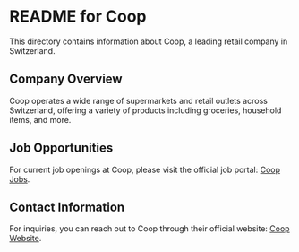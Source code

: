 # README for Coop

This directory contains information about Coop, a leading retail company in Switzerland. 

## Company Overview

Coop operates a wide range of supermarkets and retail outlets across Switzerland, offering a variety of products including groceries, household items, and more. 

## Job Opportunities

For current job openings at Coop, please visit the official job portal: [Coop Jobs](https://jobs.coopjobs.ch/).

## Contact Information

For inquiries, you can reach out to Coop through their official website: [Coop Website](https://www.coop.ch).